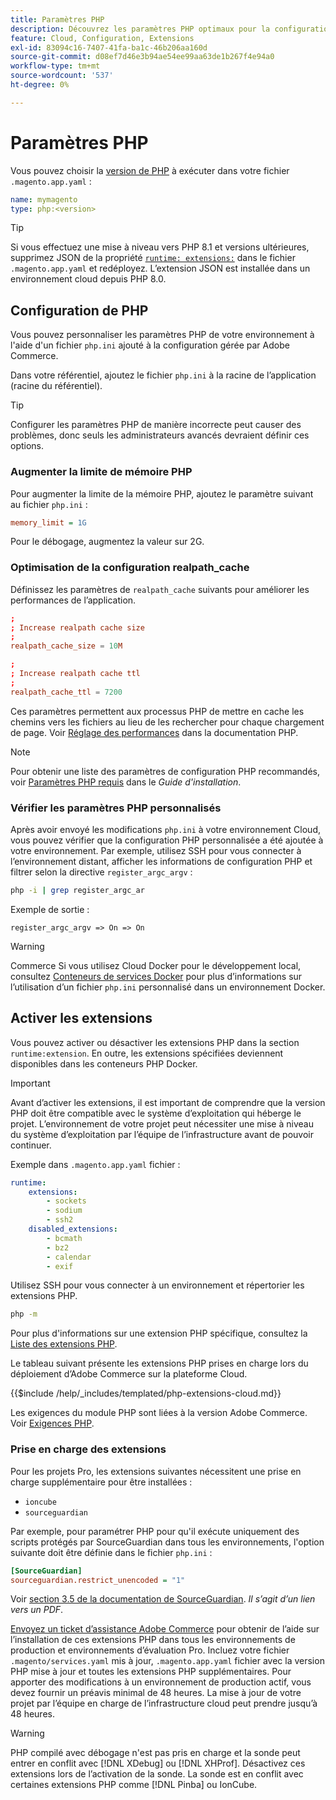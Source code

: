 ```yaml
---
title: Paramètres PHP
description: Découvrez les paramètres PHP optimaux pour la configuration de l'application Commerce dans l'infrastructure cloud.
feature: Cloud, Configuration, Extensions
exl-id: 83094c16-7407-41fa-ba1c-46b206aa160d
source-git-commit: d08ef7d46e3b94ae54ee99aa63de1b267f4e94a0
workflow-type: tm+mt
source-wordcount: '537'
ht-degree: 0%

---
```


# Paramètres PHP

Vous pouvez choisir la [version de PHP](https://experienceleague.adobe.com/docs/commerce-operations/installation-guide/system-requirements.html?lang=fr) à exécuter dans votre fichier `.magento.app.yaml` :

```yaml
name: mymagento
type: php:<version>
```

>[!TIP]
>
>Si vous effectuez une mise à niveau vers PHP 8.1 et versions ultérieures, supprimez JSON de la propriété [`runtime: extensions:`](properties.md#runtime) dans le fichier `.magento.app.yaml` et redéployez. L’extension JSON est installée dans un environnement cloud depuis PHP 8.0.

## Configuration de PHP

Vous pouvez personnaliser les paramètres PHP de votre environnement à l&#39;aide d&#39;un fichier `php.ini` ajouté à la configuration gérée par Adobe Commerce.

Dans votre référentiel, ajoutez le fichier `php.ini` à la racine de l’application (racine du référentiel).

>[!TIP]
>
>Configurer les paramètres PHP de manière incorrecte peut causer des problèmes, donc seuls les administrateurs avancés devraient définir ces options.

### Augmenter la limite de mémoire PHP

Pour augmenter la limite de la mémoire PHP, ajoutez le paramètre suivant au fichier `php.ini` :

```ini
memory_limit = 1G
```

Pour le débogage, augmentez la valeur sur 2G.

### Optimisation de la configuration realpath_cache

Définissez les paramètres de `realpath_cache` suivants pour améliorer les performances de l’application.

```conf
;
; Increase realpath cache size
;
realpath_cache_size = 10M

;
; Increase realpath cache ttl
;
realpath_cache_ttl = 7200
```

Ces paramètres permettent aux processus PHP de mettre en cache les chemins vers les fichiers au lieu de les rechercher pour chaque chargement de page. Voir [Réglage des performances](https://www.php.net/manual/en/ini.core.php) dans la documentation PHP.

>[!NOTE]
>
>Pour obtenir une liste des paramètres de configuration PHP recommandés, voir [Paramètres PHP requis](https://experienceleague.adobe.com/docs/commerce-operations/installation-guide/prerequisites/php-settings.html?lang=fr) dans le _Guide d&#39;installation_.

### Vérifier les paramètres PHP personnalisés

Après avoir envoyé les modifications `php.ini` à votre environnement Cloud, vous pouvez vérifier que la configuration PHP personnalisée a été ajoutée à votre environnement. Par exemple, utilisez SSH pour vous connecter à l’environnement distant, afficher les informations de configuration PHP et filtrer selon la directive `register_argc_argv` :

```bash
php -i | grep register_argc_ar
```

Exemple de sortie :

```text
register_argc_argv => On => On
```

>[!WARNING]
>
>Commerce Si vous utilisez Cloud Docker pour le développement local, consultez [Conteneurs de services Docker](https://developer.adobe.com/commerce/cloud-tools/docker/containers/service/#fpm-container) pour plus d’informations sur l’utilisation d’un fichier `php.ini` personnalisé dans un environnement Docker.

## Activer les extensions

Vous pouvez activer ou désactiver les extensions PHP dans la section `runtime:extension`. En outre, les extensions spécifiées deviennent disponibles dans les conteneurs PHP Docker.

>[!IMPORTANT]
>
>Avant d’activer les extensions, il est important de comprendre que la version PHP doit être compatible avec le système d’exploitation qui héberge le projet. L’environnement de votre projet peut nécessiter une mise à niveau du système d’exploitation par l’équipe de l’infrastructure avant de pouvoir continuer.

Exemple dans `.magento.app.yaml` fichier :

```yaml
runtime:
    extensions:
        - sockets
        - sodium
        - ssh2
    disabled_extensions:
        - bcmath
        - bz2
        - calendar
        - exif
```

Utilisez SSH pour vous connecter à un environnement et répertorier les extensions PHP.

```bash
php -m
```

Pour plus d&#39;informations sur une extension PHP spécifique, consultez la [Liste des extensions PHP](https://www.php.net/manual/en/extensions.alphabetical.php).

Le tableau suivant présente les extensions PHP prises en charge lors du déploiement d’Adobe Commerce sur la plateforme Cloud.

{{$include /help/_includes/templated/php-extensions-cloud.md}}

Les exigences du module PHP sont liées à la version Adobe Commerce. Voir [Exigences PHP](https://experienceleague.adobe.com/docs/commerce-operations/installation-guide/prerequisites/php-settings.html?lang=fr).

### Prise en charge des extensions

Pour les projets Pro, les extensions suivantes nécessitent une prise en charge supplémentaire pour être installées :

- `ioncube`
- `sourceguardian`

Par exemple, pour paramétrer PHP pour qu&#39;il exécute uniquement des scripts protégés par SourceGuardian dans tous les environnements, l&#39;option suivante doit être définie dans le fichier `php.ini` :

```ini
[SourceGuardian]
sourceguardian.restrict_unencoded = "1"
```

Voir [section 3.5 de la documentation de SourceGuardian](https://sourceguardian.com/demofiles/files/SourceGuardian%20for%20Linux%20User%20Manual.pdf). _Il s’agit d’un lien vers un PDF_.

[Envoyez un ticket d’assistance Adobe Commerce](https://experienceleague.adobe.com/docs/commerce-knowledge-base/kb/help-center-guide/magento-help-center-user-guide.html?lang=fr#submit-ticket) pour obtenir de l’aide sur l’installation de ces extensions PHP dans tous les environnements de production et environnements d’évaluation Pro. Incluez votre fichier `.magento/services.yaml` mis à jour, `.magento.app.yaml` fichier avec la version PHP mise à jour et toutes les extensions PHP supplémentaires. Pour apporter des modifications à un environnement de production actif, vous devez fournir un préavis minimal de 48 heures. La mise à jour de votre projet par l’équipe en charge de l’infrastructure cloud peut prendre jusqu’à 48 heures.

>[!WARNING]
>
>PHP compilé avec débogage n&#39;est pas pris en charge et la sonde peut entrer en conflit avec [!DNL XDebug] ou [!DNL XHProf]. Désactivez ces extensions lors de l’activation de la sonde. La sonde est en conflit avec certaines extensions PHP comme [!DNL Pinba] ou IonCube.

<!-- Last updated from includes: 2025-04-14 09:39:27 -->
